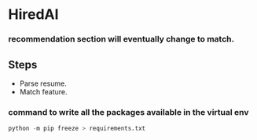 # HiredAI

### recommendation section will eventually change to match.

## Steps
- Parse resume.
- Match feature.

### command to write all the packages available in the virtual env
```Python
python -m pip freeze > requirements.txt
```
